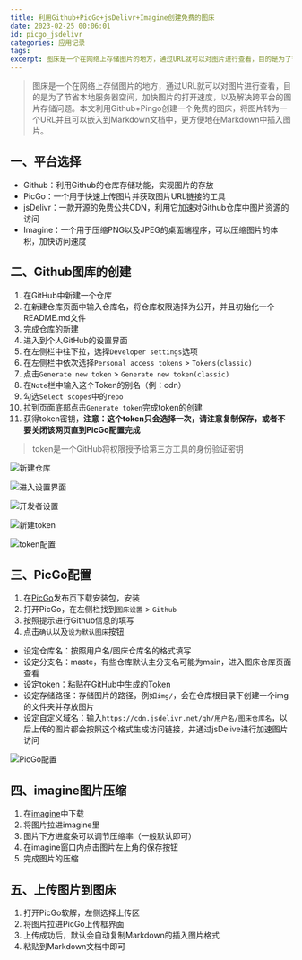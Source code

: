 ```yaml
---
title: 利用Github+PicGo+jsDelivr+Imagine创建免费的图床
date: 2023-02-25 00:06:01
id: picgo_jsdelivr
categories: 应用记录
tags:
excerpt: 图床是一个在网络上存储图片的地方，通过URL就可以对图片进行查看，目的是为了节省本地服务器空间，加快图片的打开速度，以及解决跨平台的图片存储问题。本文利用Github+Pingo创建一个免费的图床，将图片转为一个URL并且可以嵌入到Markdown文档中，更方便地在Markdown中插入图片。
---
```


> 图床是一个在网络上存储图片的地方，通过URL就可以对图片进行查看，目的是为了节省本地服务器空间，加快图片的打开速度，以及解决跨平台的图片存储问题。本文利用Github+Pingo创建一个免费的图床，将图片转为一个URL并且可以嵌入到Markdown文档中，更方便地在Markdown中插入图片。

## 一、平台选择

- Github：利用Github的仓库存储功能，实现图片的存放
- PicGo：一个用于快速上传图片并获取图片URL链接的工具
- jsDelivr：一款开源的免费公共CDN，利用它加速对Github仓库中图片资源的访问
- Imagine：一个用于压缩PNG以及JPEG的桌面端程序，可以压缩图片的体积，加快访问速度

## 二、Github图库的创建

1. 在GitHub中新建一个仓库
2. 在新建仓库页面中输入仓库名，将仓库权限选择为公开，并且初始化一个README.md文件
3. 完成仓库的新建
4. 进入到个人GitHub的设置界面
5. 在左侧栏中往下拉，选择`Developer settings`选项
6. 在左侧栏中依次选择`Personal access tokens` > `Tokens(classic)`
7. 点击`Generate new token` > `Generate new token(classic)`
8. 在`Note`栏中输入这个Token的别名（例：cdn）
9. 勾选`Select scopes`中的`repo`
10. 拉到页面底部点击`Generate token`完成token的创建
11. 获得token密钥，**注意：这个token只会选择一次，请注意复制保存，或者不要关闭该网页直到PicGo配置完成**

> token是一个GitHub将权限授予给第三方工具的身份验证密钥

![新建仓库](https://cdn.jsdelivr.net/gh/JaoYoo/cdn/img/%E6%96%B0%E5%BB%BA%E4%BB%93%E5%BA%93.png "新建仓库")

![进入设置界面](https://cdn.jsdelivr.net/gh/JaoYoo/cdn/img/%E8%AE%BE%E7%BD%AE.png "进入设置界面")

![开发者设置](https://cdn.jsdelivr.net/gh/JaoYoo/cdn/img/%E8%BF%9B%E5%85%A5%E5%BC%80%E5%8F%91%E8%80%85%E8%AE%BE%E7%BD%AE.png "开发者设置")

![新建token](https://cdn.jsdelivr.net/gh/JaoYoo/cdn/img/token1.png "新建token")

![token配置](https://cdn.jsdelivr.net/gh/JaoYoo/cdn/img/token2.png "token配置")

## 三、PicGo配置

1. 在[PicGo](https://github.com/Molunerfinn/picgo/releases)发布页下载安装包，安装
2. 打开PicGo，在左侧栏找到`图床设置` > `Github`
3. 按照提示进行Github信息的填写
4. 点击`确认`以及`设为默认图床`按钮

- 设定仓库名：按照用户名/图床仓库名的格式填写
- 设定分支名：maste，有些仓库默认主分支名可能为main，进入图床仓库页面查看
- 设定token：粘贴在GitHub中生成的Token
- 设定存储路径：存储图片的路径，例如`img/`，会在仓库根目录下创建一个img的文件夹并存放图片
- 设定自定义域名：输入`https://cdn.jsdelivr.net/gh/用户名/图床仓库名`，以后上传的图片都会按照这个格式生成访问链接，并通过jsDelive进行加速图片访问

![PicGo配置](https://cdn.jsdelivr.net/gh/JaoYoo/cdn/img/picgo.png "PinGo Github配置")

## 四、imagine图片压缩

1. 在[imagine](https://github.com/meowtec/Imagine/releases)中下载
2. 将图片拉进imagine里
3. 图片下方进度条可以调节压缩率（一般默认即可）
4. 在imagine窗口内点击图片左上角的保存按钮
5. 完成图片的压缩

## 五、上传图片到图床

1. 打开PicGo软解，左侧选择上传区
2. 将图片拉进PicGo上传框界面
3. 上传成功后，默认会自动复制Markdown的插入图片格式
4. 粘贴到Markdown文档中即可

